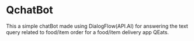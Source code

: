 # QchatBot
This a simple chatBot made using DialogFlow(API.AI) for answering the text query related to food/item order 
for a food/item delivery app QEats.

